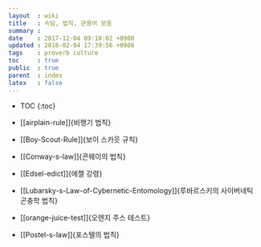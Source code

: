 ```yaml
---
layout  : wiki
title   : 속담, 법칙, 관용어 모음
summary :
date    : 2017-12-04 09:10:02 +0900
updated : 2018-02-04 17:39:56 +0900
tags    : proverb culture
toc     : true
public  : true
parent  : index
latex   : false
---
```

* TOC
{:toc}

* [[airplain-rule]]{비행기 법칙}
* [[Boy-Scout-Rule]]{보이 스카웃 규칙}
* [[Conway-s-law]]{콘웨이의 법칙}
* [[Edsel-edict]]{에젤 강령}
* [[Lubarsky-s-Law-of-Cybernetic-Entomology]]{루바르스키의 사이버네틱 곤충학 법칙}
* [[orange-juice-test]]{오렌지 주스 테스트}
* [[Postel-s-law]]{포스텔의 법칙}
